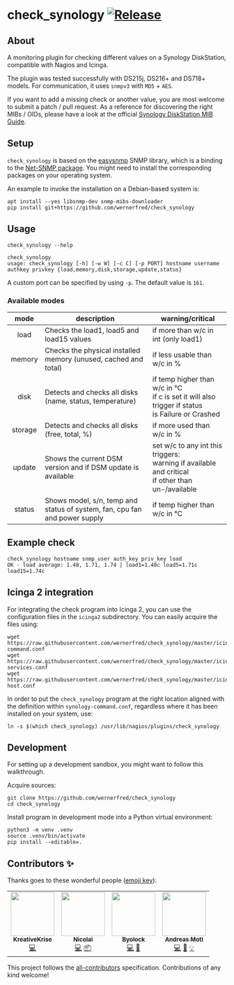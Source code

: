 # check_synology [![Release](https://img.shields.io/github/release/wernerfred/check_synology.svg)](https://github.com/wernerfred/check_synology/releases)


## About

A monitoring plugin for checking different values on a Synology DiskStation,
compatible with Nagios and Icinga.

The plugin was tested successfully with DS215j, DS216+ and DS718+ models.
For communication, it uses `snmpv3` with `MD5` + `AES`.

If you want to add a missing check or another value, you are most welcome to
submit a patch / pull request. As a reference for discovering the right
MIBs / OIDs, please have a look at the official [Synology DiskStation MIB Guide].


## Setup

`check_synology` is based on the [easysnmp] SNMP library, which is a binding to
the [Net-SNMP package]. You might need to install the corresponding packages on
your operating system.

An example to invoke the installation on a Debian-based system is:
```shell
apt install --yes libsnmp-dev snmp-mibs-downloader
pip install git+https://github.com/wernerfred/check_synology
```


## Usage
```shell
check_synology --help
```

```shell
check_synology
usage: check_synology [-h] [-w W] [-c C] [-p PORT] hostname username authkey privkey {load,memory,disk,storage,update,status}
```

A custom port can be specified by using `-p`. The default value is `161`.

### Available modes

| mode    | description                                                                | warning/critical                    |
| :-----: | -------------------------------------------------------------------------- | ----------------------------------- |
| load    | Checks the load1, load5 and load15 values                                  | if more than w/c in int (only load1)|
| memory  | Checks the physical installed memory (unused, cached and total)            | if less usable than w/c in %        |
| disk    | Detects and checks all disks (name, status, temperature)                   | if temp higher than w/c in °C <br> if c is set it will also trigger if status <br> is Failure or Crashed                                                             |
| storage | Detects and checks all disks (free, total, %)                              | if more used than w/c in %          |
| update  | Shows the current DSM version and if DSM update is available               | set w/c to any int this triggers: <br> warning if available and critical <br> if other than un-/available                                                           |
| status  | Shows model, s/n, temp and status of system, fan, cpu fan and power supply | if temp higher than w/c in °C       |



## Example check
```shell
check_synology hostname snmp_user auth_key priv_key load
OK - load average: 1.48, 1.71, 1.74 | load1=1.48c load5=1.71c load15=1.74c
```


## Icinga 2 integration

For integrating the check program into Icinga 2, you can use the configuration files
in the ``icinga2`` subdirectory. You can easily acquire the files using:
```shell
wget https://raw.githubusercontent.com/wernerfred/check_synology/master/icinga2/synology-command.conf
wget https://raw.githubusercontent.com/wernerfred/check_synology/master/icinga2/synology-services.conf
wget https://raw.githubusercontent.com/wernerfred/check_synology/master/icinga2/synology-host.conf
```

In order to put the `check_synology` program at the right location aligned with the
definition within `synology-command.conf`, regardless where it has been installed
on your system, use:

```shell
ln -s $(which check_synology) /usr/lib/nagios/plugins/check_synology
```


## Development

For setting up a development sandbox, you might want to follow this walkthrough.

Acquire sources:
```shell
git clone https://github.com/wernerfred/check_synology
cd check_synology
```

Install program in development mode into a Python virtual environment:
```shell
python3 -m venv .venv
source .venv/bin/activate
pip install --editable=.
```

## Contributors ✨

Thanks goes to these wonderful people ([emoji key](https://allcontributors.org/docs/en/emoji-key)):

<!-- ALL-CONTRIBUTORS-LIST:START - Do not remove or modify this section -->
<!-- prettier-ignore-start -->
<!-- markdownlint-disable -->
<table>
  <tr>
    <td align="center"><a href="https://github.com/KreativeKrise"><img src="https://avatars.githubusercontent.com/u/6876675?v=4?s=100" width="100px;" alt=""/><br /><sub><b>KreativeKrise</b></sub></a><br /><a href="https://github.com/wernerfred/check_synology/commits?author=KreativeKrise" title="Code">💻</a></td>
    <td align="center"><a href="http://katulu.io"><img src="https://avatars.githubusercontent.com/u/9132055?v=4?s=100" width="100px;" alt=""/><br /><sub><b>Nicolai</b></sub></a><br /><a href="https://github.com/wernerfred/check_synology/commits?author=nbuchwitz" title="Code">💻</a> <a href="#platform-nbuchwitz" title="Packaging/porting to new platform">📦</a></td>
    <td align="center"><a href="https://github.com/Byolock"><img src="https://avatars.githubusercontent.com/u/25748003?v=4?s=100" width="100px;" alt=""/><br /><sub><b>Byolock</b></sub></a><br /><a href="https://github.com/wernerfred/check_synology/commits?author=Byolock" title="Code">💻</a> <a href="https://github.com/wernerfred/check_synology/issues?q=author%3AByolock" title="Bug reports">🐛</a></td>
    <td align="center"><a href="https://github.com/amotl"><img src="https://avatars.githubusercontent.com/u/453543?v=4?s=100" width="100px;" alt=""/><br /><sub><b>Andreas Motl</b></sub></a><br /><a href="https://github.com/wernerfred/check_synology/commits?author=amotl" title="Code">💻</a> <a href="#ideas-amotl" title="Ideas, Planning, & Feedback">🤔</a> <a href="#example-amotl" title="Examples">💡</a></td>
  </tr>
</table>

<!-- markdownlint-restore -->
<!-- prettier-ignore-end -->

<!-- ALL-CONTRIBUTORS-LIST:END -->

This project follows the [all-contributors](https://github.com/all-contributors/all-contributors) specification. Contributions of any kind welcome!


[easysnmp]: https://pypi.org/project/easysnmp/
[Net-SNMP package]: http://www.net-snmp.org/
[Synology DiskStation MIB Guide]: https://global.download.synology.com/download/Document/MIBGuide/Synology_DiskStation_MIB_Guide.pdf
